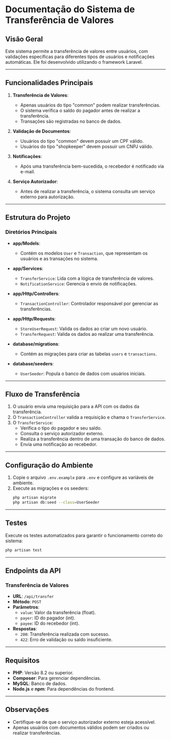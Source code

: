 # Documentação do Sistema de Transferência de Valores

## Visão Geral

Este sistema permite a transferência de valores entre usuários, com validações específicas para diferentes tipos de usuários e notificações automáticas. Ele foi desenvolvido utilizando o framework Laravel.

---

## Funcionalidades Principais

1. **Transferência de Valores**:
   - Apenas usuários do tipo "common" podem realizar transferências.
   - O sistema verifica o saldo do pagador antes de realizar a transferência.
   - Transações são registradas no banco de dados.

2. **Validação de Documentos**:
   - Usuários do tipo "common" devem possuir um CPF válido.
   - Usuários do tipo "shopkeeper" devem possuir um CNPJ válido.

3. **Notificações**:
   - Após uma transferência bem-sucedida, o recebedor é notificado via e-mail.

4. **Serviço Autorizador**:
   - Antes de realizar a transferência, o sistema consulta um serviço externo para autorização.

---

## Estrutura do Projeto

### Diretórios Principais

- **app/Models**:
  - Contém os modelos `User` e `Transaction`, que representam os usuários e as transações no sistema.

- **app/Services**:
  - `TransferService`: Lida com a lógica de transferência de valores.
  - `NotificationService`: Gerencia o envio de notificações.

- **app/Http/Controllers**:
  - `TransactionController`: Controlador responsável por gerenciar as transferências.

- **app/Http/Requests**:
  - `StoreUserRequest`: Valida os dados ao criar um novo usuário.
  - `TransferRequest`: Valida os dados ao realizar uma transferência.

- **database/migrations**:
  - Contém as migrações para criar as tabelas `users` e `transactions`.

- **database/seeders**:
  - `UserSeeder`: Popula o banco de dados com usuários iniciais.

---

## Fluxo de Transferência

1. O usuário envia uma requisição para a API com os dados da transferência.
2. O `TransactionController` valida a requisição e chama o `TransferService`.
3. O `TransferService`:
   - Verifica o tipo do pagador e seu saldo.
   - Consulta o serviço autorizador externo.
   - Realiza a transferência dentro de uma transação do banco de dados.
   - Envia uma notificação ao recebedor.

---

## Configuração do Ambiente

1. Copie o arquivo `.env.example` para `.env` e configure as variáveis de ambiente.
2. Execute as migrações e os seeders:
   ```bash
   php artisan migrate
   php artisan db:seed --class=UserSeeder
   ```

---

## Testes

Execute os testes automatizados para garantir o funcionamento correto do sistema:
```bash
php artisan test
```

---

## Endpoints da API

### Transferência de Valores

- **URL**: `/api/transfer`
- **Método**: `POST`
- **Parâmetros**:
  - `value`: Valor da transferência (float).
  - `payer`: ID do pagador (int).
  - `payee`: ID do recebedor (int).
- **Respostas**:
  - `200`: Transferência realizada com sucesso.
  - `422`: Erro de validação ou saldo insuficiente.

---

## Requisitos

- **PHP**: Versão 8.2 ou superior.
- **Composer**: Para gerenciar dependências.
- **MySQL**: Banco de dados.
- **Node.js** e **npm**: Para dependências do frontend.

---

## Observações

- Certifique-se de que o serviço autorizador externo esteja acessível.
- Apenas usuários com documentos válidos podem ser criados ou realizar transferências.
